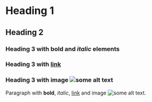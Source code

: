 # Heading 1

## Heading 2

### Heading 3 with **bold** and *italic* elements

### Heading 3 with [link](https://www.google.com/)

### Heading 3 with image ![some alt text](/next.svg)

Paragraph with **bold**, *italic*, [link](https://www.google.com/) and image ![some alt text](/next.svg).